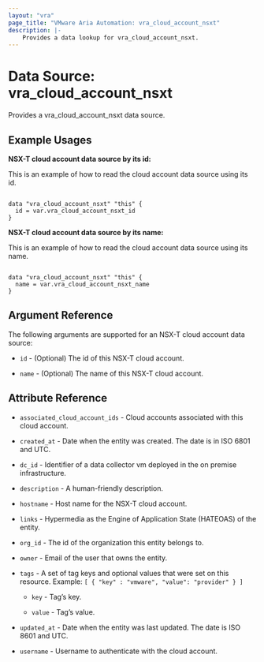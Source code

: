 ```yaml
---
layout: "vra"
page_title: "VMware Aria Automation: vra_cloud_account_nsxt"
description: |-
    Provides a data lookup for vra_cloud_account_nsxt.
---
```


# Data Source: vra_cloud_account_nsxt

Provides a vra_cloud_account_nsxt data source.

## Example Usages

**NSX-T cloud account data source by its id:**

This is an example of how to read the cloud account data source using its id.

```hcl

data "vra_cloud_account_nsxt" "this" {
  id = var.vra_cloud_account_nsxt_id
}
```

**NSX-T cloud account data source by its name:**

This is an example of how to read the cloud account data source using its name.

```hcl

data "vra_cloud_account_nsxt" "this" {
  name = var.vra_cloud_account_nsxt_name
}
```

## Argument Reference

The following arguments are supported for an NSX-T cloud account data source:

* `id` - (Optional) The id of this NSX-T cloud account.

* `name` - (Optional) The name of this NSX-T cloud account.

## Attribute Reference

* `associated_cloud_account_ids` - Cloud accounts associated with this cloud account.

* `created_at` - Date when the entity was created. The date is in ISO 6801 and UTC.

* `dc_id` - Identifier of a data collector vm deployed in the on premise infrastructure.

* `description` - A human-friendly description.

* `hostname` - Host name for the NSX-T cloud account.

* `links` - Hypermedia as the Engine of Application State (HATEOAS) of the entity.

* `org_id` - The id of the organization this entity belongs to.

* `owner` - Email of the user that owns the entity.

* `tags` - A set of tag keys and optional values that were set on this resource. Example: `[ { "key" : "vmware", "value": "provider" } ]`

  * `key` - Tag’s key.

  * `value` - Tag’s value.

* `updated_at` - Date when the entity was last updated. The date is ISO 8601 and UTC.

* `username` - Username to authenticate with the cloud account.
